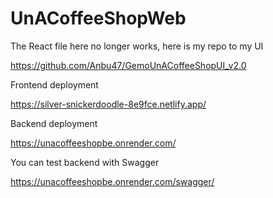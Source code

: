 # UnACoffeeShopWeb

The React file here no longer works, here is my repo to my UI

https://github.com/Anbu47/GemoUnACoffeeShopUI_v2.0


Frontend deployment

https://silver-snickerdoodle-8e9fce.netlify.app/


Backend deployment

https://unacoffeeshopbe.onrender.com/



You can test backend with Swagger

https://unacoffeeshopbe.onrender.com/swagger/


